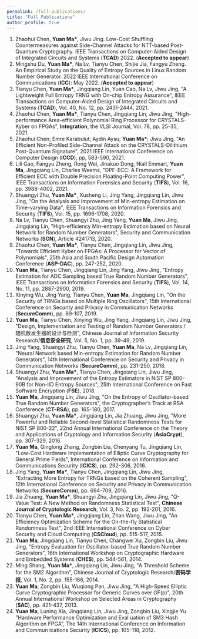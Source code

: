 ```yaml
---
permalink: /full-publications/
title: "Full Publications"
author_profile: true
---
```




1.  Zhaohui Chen, **Yuan Ma\***, Jiwu Jing. Low-Cost Shuffling Countermeasures against Side-Channel Attacks for NTT-based Post-Quantum Cryptography. IEEE Transactions on Computer-Aided Design of Integrated Circuits and Systems (**TCAD**) 2022. (**Accepted to appear**)
1.  Mingshu Du, **Yuan Ma\***, Na Lv, Tianyu Chen, Shijie Jia, Fangyu Zheng. An Empirical Study on the Quality of Entropy Sources in Linux Random Number Generator. 2022 IEEE International Conference on Communications (**ICC**): May 2022. (**Accepted to appear**)
1. Tianyu Chen, **Yuan Ma\***, Jingqiang Lin, Yuan Cao, Na Lv, Jiwu Jing, "A Lightweight Full Entropy TRNG with On-chip Entropy Assurance", IEEE Transactions on Computer-Aided Design of Integrated Circuits and Systems (**TCAD**), Vol. 40, No. 12, pp. 2431-2444, 2021.
1. Zhaohui Chen, **Yuan Ma\***, Tianyu Chen, Jingqiang Lin, Jiwu Jing, "High-performance Area-efficient Polynomial Ring Processor for CRYSTALS-Kyber on FPGAs", **Integration**, the VLSI Journal, Vol. 78, pp. 25-35, 2021.
1. Zhaohui Chen; Emre Karabulut; Aydin Aysu; **Yuan Ma\***; Jiwu Jing, "An Efficient Non-Profiled Side-Channel Attack on the CRYSTALS-Dilithium Post-Quantum Signature", 2021 IEEE International Conference on Computer Design (**ICCD**), pp, 583-590, 2021.
1. Lili Gao, Fangyu Zheng, Rong Wei, Jinakuo Dong, Niall Emmart, **Yuan Ma**, Jingqiang Lin, Charles Weems, "DPF-ECC: A Framework for Efficient ECC with Double Precision Floating-Point Computing Power", IEEE Transactions on Information Forensics and Security (**TIFS**), Vol. 16, pp. 3988-4002, 2021.
1. Shuangyi Zhu, **Yuan Ma\***, Xusheng Li, Jing Yang, Jingqiang Lin, Jiwu Jing, "On the Analysis and Improvement of Min-entropy Estimation on Time-varying Data", IEEE Transactions on Information Forensics and Security (**TIFS**), Vol. 15, pp. 1696-1708, 2020.
1. Na Lv, Tianyu Chen, Shuangyi Zhu, Jing Yang, **Yuan Ma**, Jiwu Jing, Jingqiang Lin, "High-efficiency Min-entropy Estimation based on Neural Network for Random Number Generators", Security and Communication Networks (**SCN**), Article 4241713, 2020.
1. Zhaohui Chen, **Yuan Ma\***, Tianyu Chen, Jingqiang Lin, Jiwu Jing, "Towards Efficient Kyber on FPGAs: A Processor for Vector of Polynomials", 25th Asia and South Pacific Design Automation Conference (**ASP-DAC**), pp. 247-252, 2020.
1. **Yuan Ma**, Tianyu Chen, Jingqiang Lin, Jing Yang, Jiwu Jing, "Entropy Estimation for ADC Sampling based True Random Number Generators", IEEE Transactions on Information Forensics and Security (**TIFS**), Vol. 14, No. 11, pp. 2887-2900, 2019.
1. Xinying Wu, Jing Yang, Tianyu Chen, **Yuan Ma**, Jingqiang Lin, "On the Security of TRNGs based on Multiple Ring Oscillators", 15th International Conference on Security and Privacy in Communication Networks (**SecureComm**), pp. 89-107, 2019.
1. **Yuan Ma**, Tianyu Chen, Xinying Wu, Jing Yang, Jingqiang Lin, Jiwu Jing, "Design, Implementation and Testing of Random Number Generators / 随机数发生器的设计与检测", Chinese Journal of Information Security Research/**信息安全研究**, Vol. 5, No. 1, pp. 39-49, 2019.
1. Jing Yang, Shuangyi Zhu, Tianyu Chen, **Yuan Ma**, Na Lv, Jingqiang Lin, "Neural Network based Min-entropy Estimation for Random Number Generators", 14th International Conference on Security and Privacy in Communication Networks (**SecureComm**), pp. 231-250, 2018.
1. Shuangyi Zhu, **Yuan Ma\***, Tianyu Chen, Jingqiang Lin, Jiwu Jing, "Analysis and Improvement of the Entropy Estimators in NIST SP 800-90B for Non-IID Entropy Sources", 25th International Conference on Fast Software Encryption (**FSE**), 2018.
1. **Yuan Ma**, Jingqiang Lin, Jiwu Jing, "On the Entropy of Oscillator-based True Random Number Generators", the Cryptographer’s Track at RSA Conference (**CT-RSA**), pp. 165-180, 2017.
1. Shuangyi Zhu, **Yuan Ma\***, Jingqiang Lin, Jia Zhuang, Jiwu Jing, "More Powerful and Reliable Second-level Statistical Randomness Tests for NIST SP 800-22", 22nd Annual International Conference on the Theory and Applications of Cryptology and Information Security (**AsiaCrypt**), pp. 307-329, 2016.
1. **Yuan Ma**, Qinglong Zhang, Zongbin Liu, Chenyang Tu, Jingqiang Lin, "Low-Cost Hardware Implementation of Elliptic Curve Cryptography for General Prime Fields", International Conference on Information and Communications Security (**ICICS**), pp. 292-306, 2016.
1. Jing Yang, **Yuan Ma\***, Tianyu Chen, Jingqiang Lin, Jiwu Jing, "Extracting More Entropy for TRNGs based on the Coherent Sampling", 12th International Conference on Security and Privacy in Communication Networks (**SecureComm**), pp. 694-709, 2016.
1. Jia Zhuang, **Yuan Ma\***, Shuangyi Zhu, Jingqiang Lin, Jiwu Jing, "Q-Value Test: A New Method on Randomness Statistical Test", **Chinese Journal of Cryptologic Research**, Vol. 3, No. 2, pp. 192-201, 2016.
1. Tianyu Chen, **Yuan Ma\***, Jingqiang Lin, Zhan Wang, Jiwu Jing, "An Efficiency Optimization Scheme for the On-the-fly Statistical Randomness Test", 2nd IEEE International Conference on Cyber Security and Cloud Computing (**CSCloud**), pp. 515-517, 2015.
1. **Yuan Ma**, Jingqiang Lin, Tianyu Chen, Changwei Xu, Zongbin Liu, Jiwu Jing, "Entropy Evaluation for Oscillator-based True Random Number Generators", 16th International Workshop on Cryptographic Hardware and Embedded Systems (**CHES**), pp. 544-561, 2014.
1. Ming Shang, **Yuan Ma\***, Jingqiang Lin, Jiwu Jing, "A Threshold Scheme for the SM2 Algorithm", Chinese Journal of Cryptologic Research/**密码学报**, Vol. 1, No. 2, pp. 155-166, 2014.
1. **Yuan Ma**, Zongbin Liu, Wuqiong Pan, Jiwu Jing, "A High-Speed Elliptic Curve Cryptographic Processor for Generic Curves over GF(p)", 20th Annual International Workshop on Selected Areas in Cryptography (**SAC**), pp. 421-437, 2013.
1. **Yuan Ma**, Luning Xia, Jingqiang Lin, Jiwu Jing, Zongbin Liu, Xingjie Yu "Hardware Performance Optimization and Eval uation of SM3 Hash Algorithm on FPGA", The 14th International Conference on Information and Commun ications Security (**ICICS**), pp. 105-118, 2012. 
 



